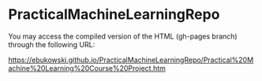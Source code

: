 # PracticalMachineLearningRepo

You may access the compiled version of the HTML (gh-pages branch) through the following URL:

https://ebukowski.github.io/PracticalMachineLearningRepo/Practical%20Machine%20Learning%20Course%20Project.htm
